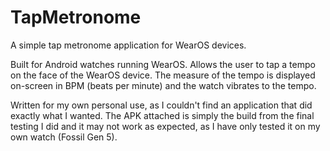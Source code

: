 # TapMetronome
A simple tap metronome application for WearOS devices.

Built for Android watches running WearOS. Allows the user to tap a tempo on the face of the WearOS device. The measure of the tempo is displayed on-screen in BPM (beats per minute) and the watch vibrates to the tempo.

Written for my own personal use, as I couldn't find an application that did exactly what I wanted. The APK attached is simply the build from the final testing I did and it may not work as expected, as I have only tested it on my own watch (Fossil Gen 5).
